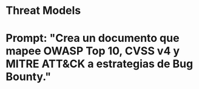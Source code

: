 # Threat Models
# Prompt: "Crea un documento que mapee OWASP Top 10, CVSS v4 y MITRE ATT&CK a estrategias de Bug Bounty."
